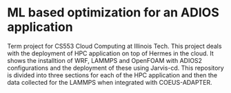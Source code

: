 # ML based optimization for an ADIOS application
Term project for CS553 Cloud Computing at Illinois Tech. This project deals with the deployment of HPC application on top of Hermes in the cloud. It shows the installtion of WRF, LAMMPS and OpenFOAM with ADIOS2 configurations and the deployment of these using Jarvis-cd.
This repository is divided into three sections for each of the HPC application and then the data collected for the LAMMPS when integrated with COEUS-ADAPTER. 
